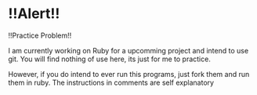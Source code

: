 # !!Alert!!

!!Practice Problem!!

I am currently working on Ruby for a upcomming project and intend to use git. You will find nothing of use here, its just for me to practice.

However, if you do intend to ever run this programs, just fork them and run them in ruby. The instructions in comments are self explanatory
